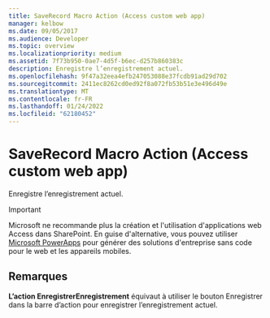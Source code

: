 ```yaml
---
title: SaveRecord Macro Action (Access custom web app)
manager: kelbow
ms.date: 09/05/2017
ms.audience: Developer
ms.topic: overview
ms.localizationpriority: medium
ms.assetid: 7f73b950-0ae7-4d5f-b6ec-d257b860383c
description: Enregistre l’enregistrement actuel.
ms.openlocfilehash: 9f47a32eea4efb247053088e37fcdb91ad29d702
ms.sourcegitcommit: 2411ec8262cd0ed92f8a072fb53b51e3e496d49e
ms.translationtype: MT
ms.contentlocale: fr-FR
ms.lasthandoff: 01/24/2022
ms.locfileid: "62180452"
---
```

# <a name="saverecord-macro-action-access-custom-web-app"></a>SaveRecord Macro Action (Access custom web app)

Enregistre l’enregistrement actuel.
  
> [!IMPORTANT]
> Microsoft ne recommande plus la création et l'utilisation d'applications web Access dans SharePoint. En guise d'alternative, vous pouvez utiliser [Microsoft PowerApps](https://powerapps.microsoft.com/) pour générer des solutions d'entreprise sans code pour le web et les appareils mobiles. 
  
## <a name="remarks"></a>Remarques

**L’action EnregistrerEnregistrement** équivaut à utiliser le bouton Enregistrer dans la barre d’action pour enregistrer l’enregistrement actuel.  
  

